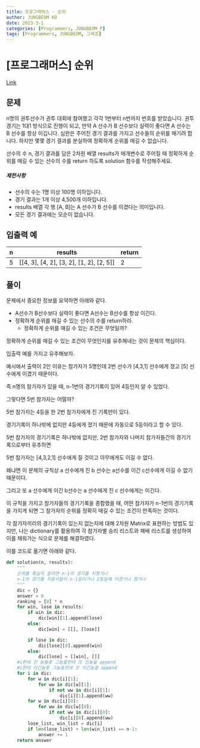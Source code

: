 ```yaml
---
title: 프로그래머스 - 순위
author: JUNGBEOM KO
date: 2023-3-1
categories: [Programmers, JUNGBEOM_P]
tags: [Programmers, JUNGBEOM, 그래프]
---
```


# [프로그래머스] 순위

[Link](https://school.programmers.co.kr/learn/courses/30/lessons/49191)



## 문제

n명의 권투선수가 권투 대회에 참여했고 각각 1번부터 n번까지 번호를 받았습니다. 권투 경기는 1대1 방식으로 진행이 되고, 만약 A 선수가 B 선수보다 실력이 좋다면 A 선수는 B 선수를 항상 이깁니다. 심판은 주어진 경기 결과를 가지고 선수들의 순위를 매기려 합니다. 하지만 몇몇 경기 결과를 분실하여 정확하게 순위를 매길 수 없습니다.

선수의 수 n, 경기 결과를 담은 2차원 배열 results가 매개변수로 주어질 때 정확하게 순위를 매길 수 있는 선수의 수를 return 하도록 solution 함수를 작성해주세요.

##### 제한사항

- 선수의 수는 1명 이상 100명 이하입니다.
- 경기 결과는 1개 이상 4,500개 이하입니다.
- results 배열 각 행 [A, B]는 A 선수가 B 선수를 이겼다는 의미입니다.
- 모든 경기 결과에는 모순이 없습니다.



## 입출력 예

| n    | results                                  | return |
| ---- | ---------------------------------------- | ------ |
| 5    | [[4, 3], [4, 2], [3, 2], [1, 2], [2, 5]] | 2      |



## 풀이

문제에서 중요한 정보를 요약하면 아래와 같다.

- A선수가 B선수보다 실력이 좋다면 A선수는 B선수를 항상 이긴다.
- 정확하게 순위를 매길 수 있는 선수의 수를 return하라.
  - 정확하게 순위를 매길 수 있는 조건은 무엇일까?

정확하게 순위를 매길 수 있는 조건이 무엇인지를 유추해내는 것이 문제의 핵심이다.

입출력 예를 가지고 유추해보자.

예시에서 출력이 2인 이유는 참가자가 5명인데 2번 선수가 [4,3,1] 선수에게 졌고 [5] 선수에게 이겼기 때문이다.

즉 n명의 참가자가 있을 때, n-1번의 경기기록이 있어 4등인지 알 수 있었다.

그렇다면 5번 참가자는 어떨까?

5번 참가자는 4등을 한 2번 참가자에게 진 기록만이 있다.

경기기록이 하나밖에 없지만 4등에게 졌기 때문에 자동으로 5등이라고 할 수 있다.

5번 참가자의 경기기록은 하나밖에 없지만, 2번 참가자와 나머지 참가자들간의 경기기록으로부터 유추하면

5번 참가자는 [4,3,2,1] 선수에게 질 것이고 아무에게도 이길 수 없다.

왜냐면 이 문제의 규칙상 a 선수에게 진 b 선수는 a선수를 이긴 c선수에게 이길 수 없기 때문이다.

그리고 또 a 선수에게 이긴 b선수는 a 선수에게 진 c 선수에게는 이긴다.

이 규칙을 가지고 참가자들의 경기기록을 종합했을 때, 어떤 참가자가 n-1번의 경기기록을 가지게 되면 그 참가자의 순위를 정확히 매길 수 있는 조건이 만족하는 것이다.

각 참가자끼리의 경기기록이 있는지 없는지에 대해 2차원 Matrix로 표현하는 방법도 있지만, 나는 dictionary를 활용하여 각 참가자별 승리 리스트와 패배 리스트를 생성하여 이를 채워가는 식으로 문제를 해결하였다.

이를 코드로 옮기면 아래와 같다.

```python
def solution(n, results):
    """
    순위를 확실히 알려면 n-1의 경기를 치뤘거나
    n-1의 경기를 치룬사람이 n-1등이거나 2등일때 이겼거나 졌거나
    """
    dic = {}
    answer = 0
    ranking = [0] * n
    for win, lose in results:
        if win in dic:
            dic[win][1].append(lose)
        else:
            dic[win] = [[], [lose]]

        if lose in dic:
            dic[lose][0].append(win)
        else:
            dic[lose] = [[win], []]
    #i한테 진 놈들중 그놈들한테 또 진놈을 append
    #i한테 이긴놈중 그놈들한테 또 이긴놈을 append
    for i in dic:
        for w in dic[i][1]:
            for ww in dic[w][1]:
                if not ww in dic[i][1]:
                    dic[i][1].append(ww)
        for w in dic[i][0]:
            for ww in dic[w][0]:
                if not ww in dic[i][0]:
                    dic[i][0].append(ww)
        lose_list, win_list = dic[i]
        if len(lose_list) + len(win_list) == n-1:
            answer += 1
    return answer
```
